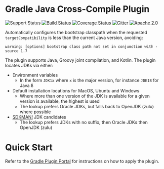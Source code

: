 # Gradle Java Cross-Compile Plugin

![Support Status](https://img.shields.io/badge/nebula-supported-brightgreen.svg)
[![Build Status](https://travis-ci.org/nebula-plugins/gradle-java-cross-compile-plugin.svg?branch=master)](https://travis-ci.org/nebula-plugins/gradle-java-cross-compile-plugin)
[![Coverage Status](https://coveralls.io/repos/nebula-plugins/gradle-java-cross-compile-plugin/badge.svg?branch=master&service=github)](https://coveralls.io/github/nebula-plugins/gradle-java-cross-compile-plugin?branch=master)
[![Gitter](https://badges.gitter.im/Join%20Chat.svg)](https://gitter.im/nebula-plugins/gradle-java-cross-compile-plugin?utm_source=badgeutm_medium=badgeutm_campaign=pr-badge)
[![Apache 2.0](https://img.shields.io/github/license/nebula-plugins/gradle-java-cross-compile-plugin.svg)](http://www.apache.org/licenses/LICENSE-2.0)

Automatically configures the bootstrap classpath when the requested `targetCompatibility` is less than the current Java version, avoiding:

	warning: [options] bootstrap class path not set in conjunction with -source 1.7

The plugin supports Java, Groovy joint compilation, and Kotlin. The plugin locates JDKs via either:

- Environment variables
    - In the form `JDK1x` where `x` is the major version, for instance `JDK18` for Java 8
- Default installation locations for MacOS, Ubuntu and Windows
    - Where more than one version of the JDK is available for a given version is available, the highest is used
    - The lookup prefers Oracle JDKs, but falls back to OpenJDK (zulu) where possible
- [SDKMAN!](http://sdkman.io/) JDK candidates
	- The lookup prefers JDKs with no suffix, then Oracle JDKs then OpenJDK (zulu)

# Quick Start

Refer to the [Gradle Plugin Portal](https://plugins.gradle.org/plugin/nebula.java-cross-compile) for instructions on how to apply the plugin.
